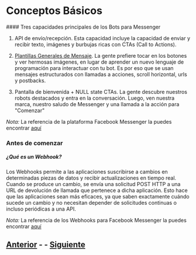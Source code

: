 # Conceptos Básicos


#### Tres capacidades principales de los Bots para Messenger

1. API de envío/recepción. Esta capacidad incluye la capacidad de enviar y recibir texto, imágenes y burbujas ricas con CTAs (Call to Actions).

2. [Plantillas Generales de Mensaje](https://developers.facebook.com/docs/messenger-platform/product-overview/conversation#experience). La gente prefiere tocar en los botones y ver hermosas imágenes, en lugar de aprender un nuevo lenguaje de programación para interactuar con tu bot. Es por eso que se usan mensajes estructurados con llamadas a acciones, scroll horizontal, urls y postbacks.

3. Pantalla de bienvenida + NULL state CTAs. La gente descubre nuestros robots destacados y entra en la conversación. Luego, ven nuestra marca, nuestro saludo de Messenger y una llamada a la acción para "Comenzar"

*Nota:* La referencia de la plataforma Facebook Messenger la puedes encontrar [aquí](https://developers.facebook.com/docs/messenger-platform/guides/quick-start)

### Antes de comenzar

##### ¿Qué es un Webhook?

Los Webhooks permite a las aplicaciones suscribirse a cambios en determinadas piezas de datos y recibir actualizaciones en tiempo real. Cuando se produce un cambio, se envía una solicitud POST HTTP a una URL de devolución de llamada que pertenece a dicha aplicación. Esto hace que las aplicaciones sean más eficaces, ya que saben exactamente cuándo sucede un cambio y no necesitan depender de solicitudes continuas o incluso periódicas a una API.

*Nota:* La referencia de los Webhooks para Facebook Messenger la puedes encontrar [aquí](https://developers.facebook.com/docs/messenger-platform/webhook-reference)

## [Anterior](PAGE1.md) - - [Siguiente](PAGE3.md)

